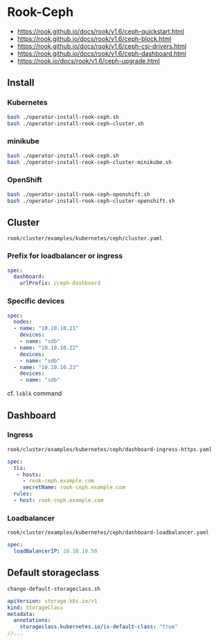 # Rook-Ceph

- https://rook.github.io/docs/rook/v1.6/ceph-quickstart.html
- https://rook.github.io/docs/rook/v1.6/ceph-block.html
- https://rook.github.io/docs/rook/v1.6/ceph-csi-drivers.html
- https://rook.github.io/docs/rook/v1.6/ceph-dashboard.html
- https://rook.io/docs/rook/v1.6/ceph-upgrade.html

## Install

### Kubernetes

```bash
bash ./operator-install-rook-ceph.sh
bash ./operator-install-rook-ceph-cluster.sh
```

### minikube

```bash
bash ./operator-install-rook-ceph.sh
bash ./operator-install-rook-ceph-cluster-minikube.sh
```

### OpenShift

```bash
bash ./operator-install-rook-ceph-openshift.sh
bash ./operator-install-rook-ceph-cluster-openshift.sh
```

## Cluster

`rook/cluster/examples/kubernetes/ceph/cluster.yaml`

### Prefix for loadbalancer or ingress

```yaml
spec:
  dashboard:
    urlPrefix: /ceph-dashboard
```

### Specific devices

```yaml
spec:
  nodes:
  - name: "10.10.10.21"
    devices:
    - name: "sdb"
  - name: "10.10.10.22"
    devices:
    - name: "sdb"
  - name: "10.10.10.23"
    devices:
    - name: "sdb"
```

cf. `lsblk` command

## Dashboard

### Ingress

`rook/cluster/examples/kubernetes/ceph/dashboard-ingress-https.yaml`

```yaml
spec:
  tls:
   - hosts:
     - rook-ceph.example.com
     secretName: rook-ceph.example.com
  rules:
  - host: rook-ceph.example.com
```

### Loadbalancer

`rook/cluster/examples/kubernetes/ceph/dashboard-loadbalancer.yaml`

```yaml
spec:
  loadBalancerIP: 10.10.10.50
```

## Default storageclass

`change-default-storageclass.sh`

```yaml
apiVersion: storage.k8s.io/v1
kind: StorageClass
metadata:
  annotations:
    storageclass.kubernetes.io/is-default-class: "true"
//...
```
